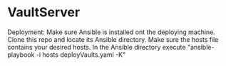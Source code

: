 # VaultServer

Deployment:
Make sure Ansible is installed ont the deploying machine. 
Clone this repo and locate its Ansible directory. 
Make sure the hosts file contains your desired hosts.
In the Ansible directory execute "ansible-playbook -i hosts deployVaults.yaml -K"
